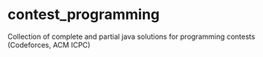 contest_programming
===================

Collection of complete and partial java solutions for programming contests (Codeforces, ACM ICPC)
